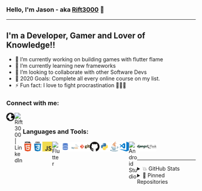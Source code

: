 

<!--
**Rift3000/Rift3000** is a ✨ _special_ ✨ repository because its `README.md` (this file) appears on your GitHub profile.

Here are some ideas to get you started:

- 🔭 I’m currently working on ...
- 🌱 I’m currently learning ...
- 👯 I’m looking to collaborate on ...
- 🤔 I’m looking for help with ...
- 💬 Ask me about ...
- 📫 How to reach me: ...
- 😄 Pronouns: ...
- ⚡ Fun fact: ...
-->

### Hello, I'm Jason - aka [Rift3000][website] 👋
---

## I'm a  Developer, Gamer  and Lover of Knowledge!!

- 👾 I’m currently working on building games with flutter flame
- 🌱 I’m currently learning new frameworks
- 💪 I’m looking to collaborate with other Software Devs 
- 🥅 2020 Goals: Complete all every online course on my list.
- ⚡ Fun fact: I love to fight procrastination 🤣🤣🤣



### Connect with me:

[<img align="left" alt="Rift3000's website" width="22px" src="https://raw.githubusercontent.com/iconic/open-iconic/master/svg/globe.svg" />][website]
[<img align="left" alt="Rift3000 | LinkedIn" width="22px" src="https://cdn.jsdelivr.net/npm/simple-icons@v3/icons/linkedin.svg" />][linkedin]


<br />

### Languages and Tools:


[<img align="left" alt="HTML5" width="26px" src="https://raw.githubusercontent.com/github/explore/80688e429a7d4ef2fca1e82350fe8e3517d3494d/topics/html/html.png" />][website]
[<img align="left" alt="CSS3" width="26px" src="https://raw.githubusercontent.com/github/explore/80688e429a7d4ef2fca1e82350fe8e3517d3494d/topics/css/css.png" />][website]
[<img align="left" alt="JavaScript" width="26px" src="https://raw.githubusercontent.com/github/explore/80688e429a7d4ef2fca1e82350fe8e3517d3494d/topics/javascript/javascript.png" />][website]
[<img align="left" alt="Flutter" width="22px" src="https://cdn.jsdelivr.net/npm/simple-icons@v3/icons/flutter.svg" />][website]
[<img align="left" alt="SQL" width="26px" src="https://raw.githubusercontent.com/github/explore/80688e429a7d4ef2fca1e82350fe8e3517d3494d/topics/sql/sql.png" />][website]
[<img align="left" alt="MySQL" width="26px" src="https://raw.githubusercontent.com/github/explore/80688e429a7d4ef2fca1e82350fe8e3517d3494d/topics/mysql/mysql.png" />][website]
[<img align="left" alt="Git" width="26px" src="https://raw.githubusercontent.com/github/explore/80688e429a7d4ef2fca1e82350fe8e3517d3494d/topics/git/git.png" />][website]
[<img align="left" alt="GitHub" width="26px" src="https://raw.githubusercontent.com/github/explore/78df643247d429f6cc873026c0622819ad797942/topics/github/github.png" />][website]
[<img align="left" alt="Python" width="26px" src="https://raw.githubusercontent.com/github/explore/80688e429a7d4ef2fca1e82350fe8e3517d3494d/topics/python/python.png" />][website]
[<img align="left" alt="Java" width="26px" src="https://raw.githubusercontent.com/github/explore/80688e429a7d4ef2fca1e82350fe8e3517d3494d/topics/java/java.png" />][website]
[<img align="left" alt="Visual Studio Code" width="26px" src="https://raw.githubusercontent.com/github/explore/80688e429a7d4ef2fca1e82350fe8e3517d3494d/topics/visual-studio-code/visual-studio-code.png" />][website]
[<img align="left" alt="Android Studio" width="22px" src="https://cdn.jsdelivr.net/npm/simple-icons@v3/icons/androidstudio.svg" />][website]
[<img align="left" alt="Django" width="26px" src="https://raw.githubusercontent.com/github/explore/80688e429a7d4ef2fca1e82350fe8e3517d3494d/topics/django/django.png" />][website]
[<img align="left" alt="Flask" width="26px" src="https://raw.githubusercontent.com/github/explore/80688e429a7d4ef2fca1e82350fe8e3517d3494d/topics/flask/flask.png" />][website]



<br />
<br />

---

<details>
  <summary>💥 GitHub Stats</summary>

  <img align="left" alt="Rift3000's GitHub Stats" src="https://github-readme-stats-sepia-six.vercel.app
/api?username=Rift3000&show_icons=true&hide_border=true&theme=radical" />

</details>

<details>
<summary>🌟 Pinned Repositories</summary

[![ReadMe Card](https://github-readme-stats.vercel.app/api/pin/?username=Rift3000&repo=Covid-19-Tracker)](https://github.com/Rift3000/Covid-19-Tracker)
[![ReadMe Card](https://github-readme-stats.vercel.app/api/pin/?username=Rift3000&repo=Flappy-Bird)](https://github.com/Rift3000/Flappy-Bird)
[![ReadMe Card](https://github-readme-stats.vercel.app/api/pin/?username=Rift3000&repo=Cool-Calculator)](https://github.com/Rift3000/Cool-Calculator)
[![ReadMe Card](https://github-readme-stats.vercel.app/api/pin/?username=Rift3000&repo=Django-Blog)](https://github.com/Rift3000/Django-Blog)


</details>

[website]: http://jasonwilliamsja.live/
[linkedin]: https://www.linkedin.com/in/jason-williams-7056b3a6/
